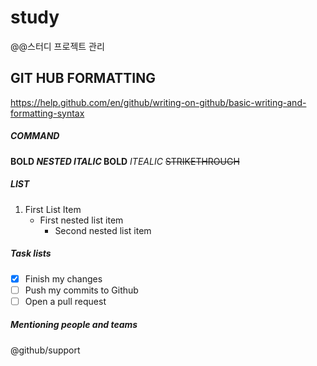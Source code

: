 # study
@@스터디 프로젝트 관리

## GIT HUB FORMATTING
https://help.github.com/en/github/writing-on-github/basic-writing-and-formatting-syntax

##### COMMAND

**BOLD _NESTED ITALIC_ BOLD**
*ITEALIC*
~~STRIKETHROUGH~~

##### LIST
1. First List Item
   - First nested list item
     - Second nested list item

##### Task lists
- [x] Finish my changes
- [ ]  Push my commits to Github
- [ ]  Open a pull request

##### Mentioning people and teams
@github/support 
